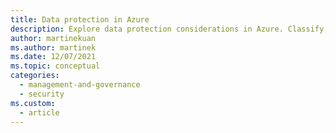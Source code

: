 ```yaml
---
title: Data protection in Azure
description: Explore data protection considerations in Azure. Classify, protect, and monitor sensitive data assets using access control, encryption, and logging.
author: martinekuan
ms.author: martinek
ms.date: 12/07/2021
ms.topic: conceptual
categories:
  - management-and-governance
  - security
ms.custom:
  - article
---
```

